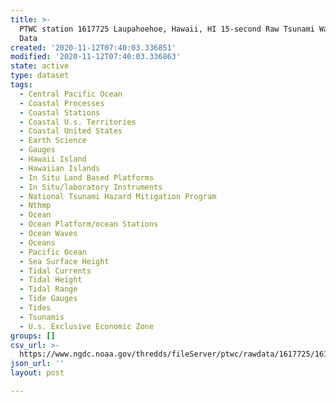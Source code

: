 ```yaml
---
title: >-
  PTWC station 1617725 Laupahoehoe, Hawaii, HI 15-second Raw Tsunami Water Level
  Data
created: '2020-11-12T07:40:03.336851'
modified: '2020-11-12T07:40:03.336863'
state: active
type: dataset
tags:
  - Central Pacific Ocean
  - Coastal Processes
  - Coastal Stations
  - Coastal U.s. Territories
  - Coastal United States
  - Earth Science
  - Gauges
  - Hawaii Island
  - Hawaiian Islands
  - In Situ Land Based Platforms
  - In Situ/laboratory Instruments
  - National Tsunami Hazard Mitigation Program
  - Nthmp
  - Ocean
  - Ocean Platform/ocean Stations
  - Ocean Waves
  - Oceans
  - Pacific Ocean
  - Sea Surface Height
  - Tidal Currents
  - Tidal Height
  - Tidal Range
  - Tide Gauges
  - Tides
  - Tsunamis
  - U.s. Exclusive Economic Zone
groups: []
csv_url: >-
  https://www.ngdc.noaa.gov/thredds/fileServer/ptwc/rawdata/1617725/1617725_20100101to20101231.csv.gz
json_url: ''
layout: post

---
```


